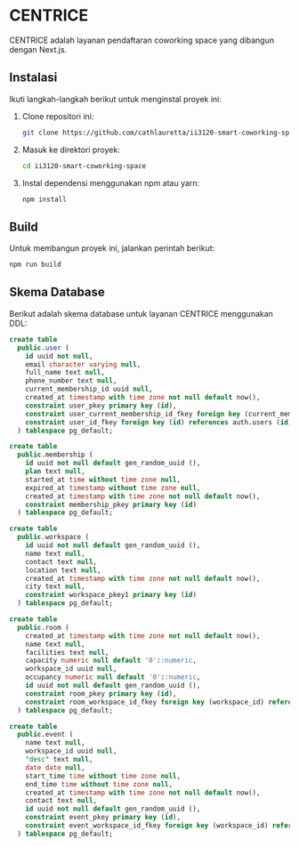 # CENTRICE

CENTRICE adalah layanan pendaftaran coworking space yang dibangun dengan Next.js.

## Instalasi

Ikuti langkah-langkah berikut untuk menginstal proyek ini:

1. Clone repositori ini:
    ```bash
    git clone https://github.com/cathlauretta/ii3120-smart-coworking-space
    ```
2. Masuk ke direktori proyek:
    ```bash
    cd ii3120-smart-coworking-space
    ```
3. Instal dependensi menggunakan npm atau yarn:
    ```bash
    npm install
    ```

## Build

Untuk membangun proyek ini, jalankan perintah berikut:

```bash
npm run build
```

## Skema Database

Berikut adalah skema database untuk layanan CENTRICE menggunakan DDL:

```sql
create table
  public.user (
    id uuid not null,
    email character varying null,
    full_name text null,
    phone_number text null,
    current_membership_id uuid null,
    created_at timestamp with time zone not null default now(),
    constraint user_pkey primary key (id),
    constraint user_current_membership_id_fkey foreign key (current_membership_id) references membership (id) on update cascade on delete cascade,
    constraint user_id_fkey foreign key (id) references auth.users (id) on update cascade on delete cascade
  ) tablespace pg_default;

create table
  public.membership (
    id uuid not null default gen_random_uuid (),
    plan text null,
    started_at time without time zone null,
    expired_at timestamp without time zone null,
    created_at timestamp with time zone not null default now(),
    constraint membership_pkey primary key (id)
  ) tablespace pg_default;

create table
  public.workspace (
    id uuid not null default gen_random_uuid (),
    name text null,
    contact text null,
    location text null,
    created_at timestamp with time zone not null default now(),
    city text null,
    constraint workspace_pkey1 primary key (id)
  ) tablespace pg_default;

create table
  public.room (
    created_at timestamp with time zone not null default now(),
    name text null,
    facilities text null,
    capacity numeric null default '0'::numeric,
    workspace_id uuid null,
    occupancy numeric null default '0'::numeric,
    id uuid not null default gen_random_uuid (),
    constraint room_pkey primary key (id),
    constraint room_workspace_id_fkey foreign key (workspace_id) references workspace (id)
  ) tablespace pg_default;

create table
  public.event (
    name text null,
    workspace_id uuid null,
    "desc" text null,
    date date null,
    start_time time without time zone null,
    end_time time without time zone null,
    created_at timestamp with time zone not null default now(),
    contact text null,
    id uuid not null default gen_random_uuid (),
    constraint event_pkey primary key (id),
    constraint event_workspace_id_fkey foreign key (workspace_id) references workspace (id)
  ) tablespace pg_default;
```
